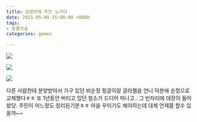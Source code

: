 ```yaml
---
title: 오랜만에 주민 노가다
date: 2021-05-08 15:00:00 +0000
tags:
- 동물의숲
categories: games

---
```

![](https://blog.kakaocdn.net/dn/DG2eq/btq4q2gyg7s/Q1059DdpbHczdf1XtNKog0/img.jpg)

![](https://blog.kakaocdn.net/dn/MNqgX/btq4uHJdLof/5tl6vj4r0KFiMHkhwzlZE0/img.jpg)

![](https://blog.kakaocdn.net/dn/HZS5k/btq4tyTiHYg/0Nj82ZMZ9etOYOFomPb401/img.jpg)

  
다른 사람한테 분양받아서 가구 있던 비순정 핑글이랑 글라햄을 언니 덕분에 순정으로 교체했다ㅎㅎ 또 1년동안 버티고 있던 철소가 드디어 떠나고.. 그 빈자리에 대장이 들어왔당. 주민이 어느정도 정리된기분ㅎㅎ 마을 꾸미기도 해야하는데 대체 언제쯤 할수 있을까\~\~